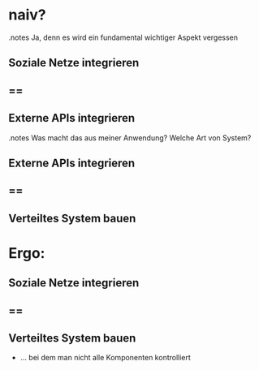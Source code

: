 <!SLIDE>

# naiv?

.notes Ja, denn es wird ein fundamental wichtiger Aspekt vergessen

<!SLIDE>

## Soziale Netze integrieren
## ==
## Externe APIs integrieren

.notes Was macht das aus meiner Anwendung? Welche Art von System?


<!SLIDE>

## Externe APIs integrieren 
## ==
## Verteiltes System bauen



<!SLIDE bullets incremental>

# Ergo:

## Soziale Netze integrieren
## ==
## Verteiltes System bauen

* ... bei dem man nicht alle Komponenten kontrolliert

